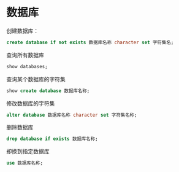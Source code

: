 # 数据库
创建数据库：
```sql
create database if not exists 数据库名称 character set 字符集名;
```
查询所有数据库
```sql
show databases;
```
查询某个数据库的字符集
```sql
show create database 数据库名称;
```
修改数据库的字符集
```sql
alter database 数据库名称 character set 字符集名称;
```
删除数据库
```sql
drop database if exists 数据库名称;
```
却换到指定数据库
```sql
use 数据库名称;
```

